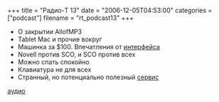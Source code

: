 +++
title = "Радио-T 13"
date = "2006-12-05T04:53:00"
categories = ["podcast"]
filename = "rt_podcast13"
+++


- О закрытии AllofMP3
- Tablet Mac и прочие вокруг
- Машинка за $100. Впечатления от [интерфейса](http://www.youtube.com/watch?v=DwzCsOFxT-U&eurl=)
- Novell против SCO, и SCO против всех
- Можно спать спокойно
- Клавиатура не для всех
- Странный, но потенциально полезный [сервис](http://stickis.com/)

[аудио](http://cdn.radio-t.com/rt_podcast13.mp3)
<audio src="http://cdn.radio-t.com/rt_podcast13.mp3" preload="none"></audio>
